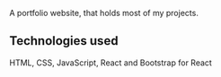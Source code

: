 A portfolio website, that holds most of my projects.

## Technologies used

HTML, CSS, JavaScript, React and Bootstrap for React
